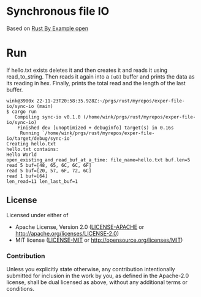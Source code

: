 # Synchronous file IO

Based on [Rust By Example open](https://doc.rust-lang.org/rust-by-example/std_misc/file/open.html)

# Run

If hello.txt exists deletes it and then creates it and reads it using read_to_string.
Then reads it again into a `[u8]` buffer and prints the data as its reading in hex.
Finally, prints the total read and the length of the last buffer.
```
wink@3900x 22-11-23T20:58:35.928Z:~/prgs/rust/myrepos/exper-file-io/sync-io (main)
$ cargo run
   Compiling sync-io v0.1.0 (/home/wink/prgs/rust/myrepos/exper-file-io/sync-io)
    Finished dev [unoptimized + debuginfo] target(s) in 0.16s
     Running `/home/wink/prgs/rust/myrepos/exper-file-io/target/debug/sync-io`
Creating hello.txt
hello.txt contains:
Hello World
open_existing_and_read_buf_at_a_time: file_name=hello.txt buf.len=5
read 5 buf=[48, 65, 6C, 6C, 6F]
read 5 buf=[20, 57, 6F, 72, 6C]
read 1 buf=[64]
len_read=11 len_last_buf=1
```

## License

Licensed under either of

- Apache License, Version 2.0 ([LICENSE-APACHE](LICENSE-APACHE) or http://apache.org/licenses/LICENSE-2.0)
- MIT license ([LICENSE-MIT](LICENSE-MIT) or http://opensource.org/licenses/MIT)

### Contribution

Unless you explicitly state otherwise, any contribution intentionally submitted
for inclusion in the work by you, as defined in the Apache-2.0 license, shall
be dual licensed as above, without any additional terms or conditions.

